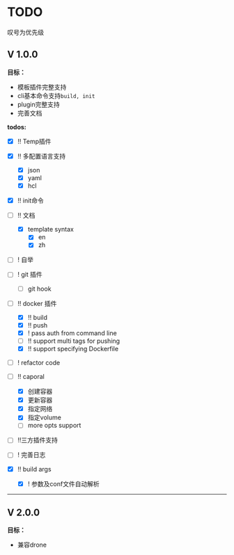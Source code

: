 # TODO

叹号为优先级

## V 1.0.0

**目标：**

* 模板插件完整支持
* cli基本命令支持`build, init`
* plugin完整支持
* 完善文档

**todos:**

- [x] !! Temp插件
- [x] !! 多配置语言支持
    - [x] json
    - [x] yaml
    - [x] hcl
- [x] !! init命令
- [ ] !! 文档
    - [x] template syntax
        - [x] en
        - [x] zh
- [ ] ! 自举
- [ ] ! git 插件
    - [ ] git hook
- [ ] !! docker 插件
    - [x] !! build
    - [x] !! push
    - [x] ! pass auth from command line
    - [ ] !! support multi tags for pushing
    - [x] !! support specifying Dockerfile
    
- [ ] ! refactor code
- [ ] !! caporal
    - [x] 创建容器
    - [x] 更新容器
    - [x] 指定网络
    - [x] 指定volume
    - [ ] more opts support
    
- [ ] !!三方插件支持
    
- [ ] ! 完善日志
- [x] !! build args
    - [x] ! 参数及conf文件自动解析

----

## V 2.0.0

**目标：**

* 兼容drone
